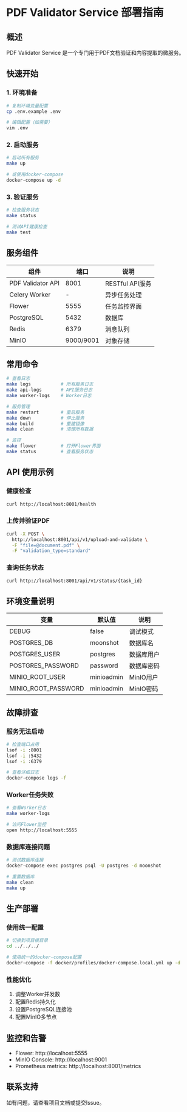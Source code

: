 # PDF Validator Service 部署指南

## 概述

PDF Validator Service 是一个专门用于PDF文档验证和内容提取的微服务。

## 快速开始

### 1. 环境准备

```bash
# 复制环境变量配置
cp .env.example .env

# 编辑配置（如需要）
vim .env
```

### 2. 启动服务

```bash
# 启动所有服务
make up

# 或使用docker-compose
docker-compose up -d
```

### 3. 验证服务

```bash
# 检查服务状态
make status

# 测试API健康检查
make test
```

## 服务组件

| 组件 | 端口 | 说明 |
|-----|------|------|
| PDF Validator API | 8001 | RESTful API服务 |
| Celery Worker | - | 异步任务处理 |
| Flower | 5555 | 任务监控界面 |
| PostgreSQL | 5432 | 数据库 |
| Redis | 6379 | 消息队列 |
| MinIO | 9000/9001 | 对象存储 |

## 常用命令

```bash
# 查看日志
make logs           # 所有服务日志
make api-logs       # API服务日志
make worker-logs    # Worker日志

# 服务管理
make restart        # 重启服务
make down           # 停止服务
make build          # 重建镜像
make clean          # 清理所有数据

# 监控
make flower         # 打开Flower界面
make status         # 查看服务状态
```

## API 使用示例

### 健康检查

```bash
curl http://localhost:8001/health
```

### 上传并验证PDF

```bash
curl -X POST \
  http://localhost:8001/api/v1/upload-and-validate \
  -F "file=@document.pdf" \
  -F "validation_type=standard"
```

### 查询任务状态

```bash
curl http://localhost:8001/api/v1/status/{task_id}
```

## 环境变量说明

| 变量 | 默认值 | 说明 |
|-----|--------|------|
| DEBUG | false | 调试模式 |
| POSTGRES_DB | moonshot | 数据库名 |
| POSTGRES_USER | postgres | 数据库用户 |
| POSTGRES_PASSWORD | password | 数据库密码 |
| MINIO_ROOT_USER | minioadmin | MinIO用户 |
| MINIO_ROOT_PASSWORD | minioadmin | MinIO密码 |

## 故障排查

### 服务无法启动

```bash
# 检查端口占用
lsof -i :8001
lsof -i :5432
lsof -i :6379

# 查看详细日志
docker-compose logs -f
```

### Worker任务失败

```bash
# 查看Worker日志
make worker-logs

# 访问Flower监控
open http://localhost:5555
```

### 数据库连接问题

```bash
# 测试数据库连接
docker-compose exec postgres psql -U postgres -d moonshot

# 重置数据库
make clean
make up
```

## 生产部署

### 使用统一配置

```bash
# 切换到项目根目录
cd ../../../

# 使用统一的docker-compose配置
docker-compose -f docker/profiles/docker-compose.local.yml up -d
```

### 性能优化

1. 调整Worker并发数
2. 配置Redis持久化
3. 设置PostgreSQL连接池
4. 配置MinIO多节点

## 监控和告警

- Flower: http://localhost:5555
- MinIO Console: http://localhost:9001
- Prometheus metrics: http://localhost:8001/metrics

## 联系支持

如有问题，请查看项目文档或提交Issue。